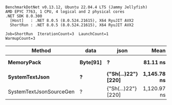 ```

BenchmarkDotNet v0.13.12, Ubuntu 22.04.4 LTS (Jammy Jellyfish)
AMD EPYC 7763, 1 CPU, 4 logical and 2 physical cores
.NET SDK 8.0.300
  [Host]   : .NET 8.0.5 (8.0.524.21615), X64 RyuJIT AVX2
  ShortRun : .NET 8.0.5 (8.0.524.21615), X64 RyuJIT AVX2

Job=ShortRun  IterationCount=3  LaunchCount=1  
WarmupCount=3  

```
| Method                  | data     | json                | Mean        | Error     | StdDev   | Min         | Max         | Gen0   | Allocated |
|------------------------ |--------- |-------------------- |------------:|----------:|---------:|------------:|------------:|-------:|----------:|
| **MemoryPack**              | **Byte[91]** | **?**                   |    **81.11 ns** |  **2.500 ns** | **0.137 ns** |    **80.96 ns** |    **81.23 ns** | **0.0019** |     **168 B** |
| **SystemTextJson**          | **?**        | **{&quot;Sh(...)22&quot;} [220]** | **1,145.78 ns** | **45.488 ns** | **2.493 ns** | **1,143.46 ns** | **1,148.42 ns** | **0.0019** |     **168 B** |
| SystemTextJsonSourceGen | ?        | {&quot;Sh(...)22&quot;} [220] | 1,120.97 ns | 53.827 ns | 2.950 ns | 1,117.56 ns | 1,122.80 ns | 0.0019 |     168 B |
